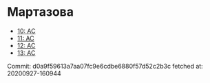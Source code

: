 # Мартазова
- [10: AC](10.md)
- [11: AC](11.md)
- [12: AC](12.md)
- [13: AC](13.md)

Commit: d0a9f59613a7aa07fc9e6cdbe6880f57d52c2b3c
 fetched at: 20200927-160944
